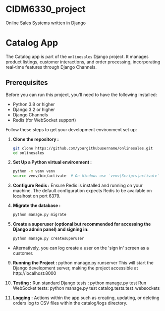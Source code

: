 # CIDM6330_project
Online Sales Systems written in Django

# Catalog App
The Catalog app is part of the `onlinesales` Django project. It manages product listings, customer interactions, and order processing, incorporating real-time features through Django Channels.

## Prerequisites
Before you can run this project, you'll need to have the following installed:
- Python 3.8 or higher
- Django 3.2 or higher
- Django Channels
- Redis (for WebSocket support)

Follow these steps to get your development environment set up:

1. **Clone the repository :**
   ```bash
   git clone https://github.com/yourgithubusername/onlinesales.git
   cd onlinesales

2. **Set Up a Python virtual environment :**
   ```bash
   python -m venv venv
   source venv/bin/activate  # On Windows use `venv\Scripts\activate`

4. **Configure Redis :**
  Ensure Redis is installed and running on your machine. The default configuration expects Redis to be available on localhost on port 6379.

5. **Migrate the database :**
      ```bash
   python manage.py migrate

7. **Create a superuser (optional but recommended for accessing the Django admin panel) and signing in:**
      ```bash
   python manage.py createsuperuser
- Alternatively, you can log create a user on the 'sign in' screen as a customer.

9. **Running the Project :**
  python manage.py runserver
  This will start the Django development server, making the project accessible at http://localhost:8000

10. **Testing :**
  Run standard Django tests : python manage.py test
  Run WebSocket tests:  python manage.py test catalog.tests.test_websockets

11. **Logging :**
  Actions within the app such as creating, updating, or deleting orders log to CSV files within the catalog/logs directory.
